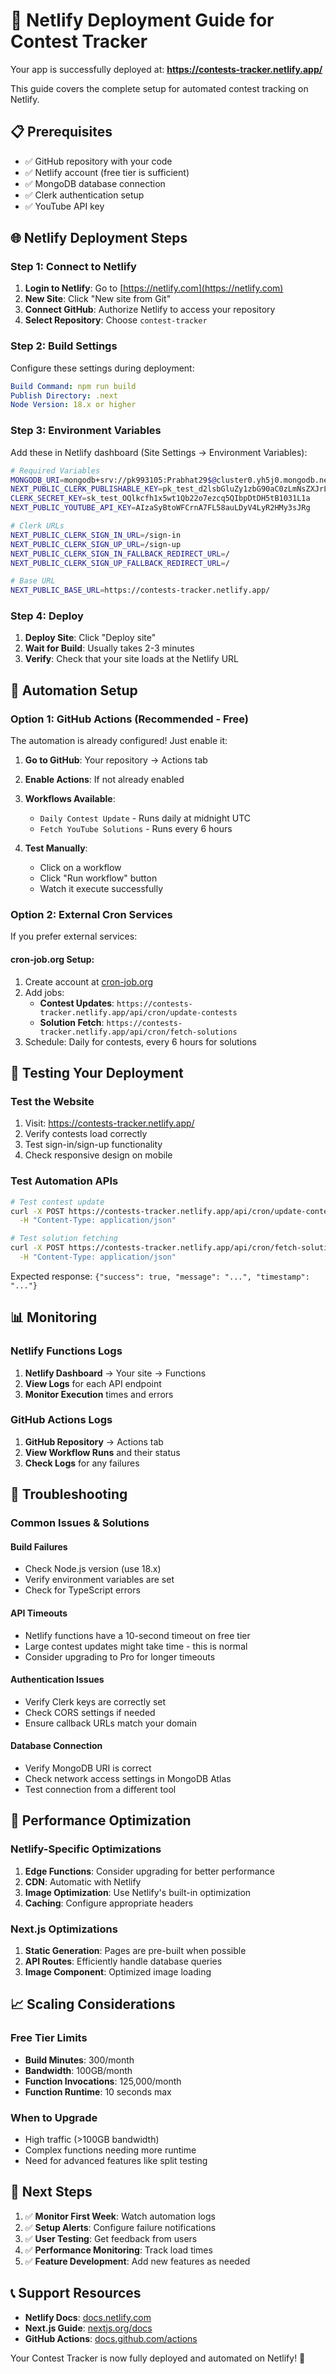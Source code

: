 # 🚀 Netlify Deployment Guide for Contest Tracker

Your app is successfully deployed at: **https://contests-tracker.netlify.app/**

This guide covers the complete setup for automated contest tracking on Netlify.

## 📋 Prerequisites

- ✅ GitHub repository with your code
- ✅ Netlify account (free tier is sufficient)
- ✅ MongoDB database connection
- ✅ Clerk authentication setup
- ✅ YouTube API key

## 🌐 Netlify Deployment Steps

### Step 1: Connect to Netlify

1. **Login to Netlify**: Go to [https://netlify.com](https://netlify.com)
2. **New Site**: Click "New site from Git"
3. **Connect GitHub**: Authorize Netlify to access your repository
4. **Select Repository**: Choose `contest-tracker`

### Step 2: Build Settings

Configure these settings during deployment:

```yaml
Build Command: npm run build
Publish Directory: .next
Node Version: 18.x or higher
```

### Step 3: Environment Variables

Add these in Netlify dashboard (Site Settings → Environment Variables):

```bash
# Required Variables
MONGODB_URI=mongodb+srv://pk993105:Prabhat29$@cluster0.yh5j0.mongodb.net/?retryWrites=true&w=majority&appName=Cluster0
NEXT_PUBLIC_CLERK_PUBLISHABLE_KEY=pk_test_d2lsbGluZy1zbG90aC0zLmNsZXJrLmFjY291bnRzLmRldiQ
CLERK_SECRET_KEY=sk_test_OQlkcfh1x5wt1Qb22o7ezcq5QIbpDtDH5tB1031L1a
NEXT_PUBLIC_YOUTUBE_API_KEY=AIzaSyBtoWFCrnA7FL58auLDyV4LyR2HMy3sJRg

# Clerk URLs
NEXT_PUBLIC_CLERK_SIGN_IN_URL=/sign-in
NEXT_PUBLIC_CLERK_SIGN_UP_URL=/sign-up
NEXT_PUBLIC_CLERK_SIGN_IN_FALLBACK_REDIRECT_URL=/
NEXT_PUBLIC_CLERK_SIGN_UP_FALLBACK_REDIRECT_URL=/

# Base URL
NEXT_PUBLIC_BASE_URL=https://contests-tracker.netlify.app/
```

### Step 4: Deploy

1. **Deploy Site**: Click "Deploy site"
2. **Wait for Build**: Usually takes 2-3 minutes
3. **Verify**: Check that your site loads at the Netlify URL

## 🤖 Automation Setup

### Option 1: GitHub Actions (Recommended - Free)

The automation is already configured! Just enable it:

1. **Go to GitHub**: Your repository → Actions tab
2. **Enable Actions**: If not already enabled
3. **Workflows Available**:

   - `Daily Contest Update` - Runs daily at midnight UTC
   - `Fetch YouTube Solutions` - Runs every 6 hours

4. **Test Manually**:
   - Click on a workflow
   - Click "Run workflow" button
   - Watch it execute successfully

### Option 2: External Cron Services

If you prefer external services:

#### **cron-job.org Setup:**

1. Create account at [cron-job.org](https://cron-job.org)
2. Add jobs:
   - **Contest Updates**: `https://contests-tracker.netlify.app/api/cron/update-contests`
   - **Solution Fetch**: `https://contests-tracker.netlify.app/api/cron/fetch-solutions`
3. Schedule: Daily for contests, every 6 hours for solutions

## 🧪 Testing Your Deployment

### Test the Website

1. Visit: https://contests-tracker.netlify.app/
2. Verify contests load correctly
3. Test sign-in/sign-up functionality
4. Check responsive design on mobile

### Test Automation APIs

```bash
# Test contest update
curl -X POST https://contests-tracker.netlify.app/api/cron/update-contests \
  -H "Content-Type: application/json"

# Test solution fetching
curl -X POST https://contests-tracker.netlify.app/api/cron/fetch-solutions \
  -H "Content-Type: application/json"
```

Expected response: `{"success": true, "message": "...", "timestamp": "..."}`

## 📊 Monitoring

### Netlify Functions Logs

1. **Netlify Dashboard** → Your site → Functions
2. **View Logs** for each API endpoint
3. **Monitor Execution** times and errors

### GitHub Actions Logs

1. **GitHub Repository** → Actions tab
2. **View Workflow Runs** and their status
3. **Check Logs** for any failures

## 🔧 Troubleshooting

### Common Issues & Solutions

#### **Build Failures**

- Check Node.js version (use 18.x)
- Verify environment variables are set
- Check for TypeScript errors

#### **API Timeouts**

- Netlify functions have a 10-second timeout on free tier
- Large contest updates might take time - this is normal
- Consider upgrading to Pro for longer timeouts

#### **Authentication Issues**

- Verify Clerk keys are correctly set
- Check CORS settings if needed
- Ensure callback URLs match your domain

#### **Database Connection**

- Verify MongoDB URI is correct
- Check network access settings in MongoDB Atlas
- Test connection from a different tool

## 🚀 Performance Optimization

### Netlify-Specific Optimizations

1. **Edge Functions**: Consider upgrading for better performance
2. **CDN**: Automatic with Netlify
3. **Image Optimization**: Use Netlify's built-in optimization
4. **Caching**: Configure appropriate headers

### Next.js Optimizations

1. **Static Generation**: Pages are pre-built when possible
2. **API Routes**: Efficiently handle database queries
3. **Image Component**: Optimized image loading

## 📈 Scaling Considerations

### Free Tier Limits

- **Build Minutes**: 300/month
- **Bandwidth**: 100GB/month
- **Function Invocations**: 125,000/month
- **Function Runtime**: 10 seconds max

### When to Upgrade

- High traffic (>100GB bandwidth)
- Complex functions needing more runtime
- Need for advanced features like split testing

## 🎯 Next Steps

1. ✅ **Monitor First Week**: Watch automation logs
2. ✅ **Setup Alerts**: Configure failure notifications
3. ✅ **User Testing**: Get feedback from users
4. ✅ **Performance Monitoring**: Track load times
5. ✅ **Feature Development**: Add new features as needed

## 📞 Support Resources

- **Netlify Docs**: [docs.netlify.com](https://docs.netlify.com)
- **Next.js Guide**: [nextjs.org/docs](https://nextjs.org/docs)
- **GitHub Actions**: [docs.github.com/actions](https://docs.github.com/en/actions)

Your Contest Tracker is now fully deployed and automated on Netlify! 🎉
